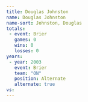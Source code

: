 ```yaml
---
title: Douglas Johnston
name: Douglas Johnston
name-sort: Johnston, Douglas
totals:
 - event: Brier
   games: 0
   wins: 0
   losses: 0
years:
 - year: 2003
   event: Brier
   team: "ON"
   position: Alternate
   alternate: true
vs:
---
```

